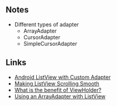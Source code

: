 ## Notes
* Different types of adapter
    * ArrayAdapter
    * CursorAdapter
    * SimpleCursorAdapter




## Links
* [Android ListView with Custom Adapter](https://www.journaldev.com/10416/android-listview-with-custom-adapter-example-tutorial)
* [Making ListView Scrolling Smooth](https://developer.android.com/training/improving-layouts/smooth-scrolling.html)
* [What is the benefit of ViewHolder?](https://stackoverflow.com/questions/21501316/what-is-the-benefit-of-viewholder)
* [Using an ArrayAdapter with ListView](https://github.com/codepath/android_guides/wiki/Using-an-ArrayAdapter-with-ListView)
